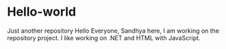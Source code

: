 # Hello-world
Just another repository
  Hello Everyone,
  Sandhya here, I am working on the repository project. I like working on .NET and HTML with JavaScript.
  
